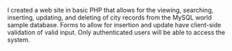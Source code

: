I created a web site in basic PHP that allows for the viewing, searching, inserting, updating, and deleting of city records from the MySQL world sample database. Forms to allow for insertion and update have client-side validation of valid input. Only authenticated users will be able to access the system.




